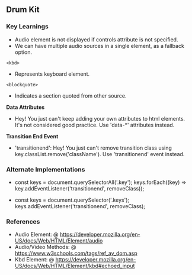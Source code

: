 ## Drum Kit

### Key Learnings

**<audio>**

- Audio element is not displayed if controls attribute is not specified.
- We can have multiple audio sources in a single element, as a fallback option.

```
<kbd>
```

- Represents keyboard element.

```
<blockquote>
```

- Indicates a section quoted from other source.

**Data Attributes**

- Hey! You just can't keep adding your own attributes to html elements. It's not considered good practice. Use 'data-\*' attributes instead.

**Transition End Event**

- 'transitionend': Hey! You just can't remove transition class using key.classList.remove('className'). Use 'transitionend' event instead.

### Alternate Implementations

- const keys = document.querySelectorAll('.key');
  keys.forEach((key) => key.addEventListener('transitionend', removeClass));

- const keys = document.querySelector('.keys');
  keys.addEventListener('transitionend', removeClass);

### References

- Audio Element: @ https://developer.mozilla.org/en-US/docs/Web/HTML/Element/audio
- Audio/Video Methods: @ https://www.w3schools.com/tags/ref_av_dom.asp
- Kbd Element: @ https://developer.mozilla.org/en-US/docs/Web/HTML/Element/kbd#echoed_input
